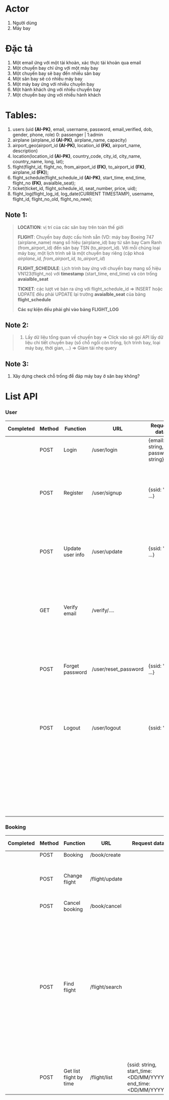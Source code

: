 # Actor  
1. Người dùng
2. Máy bay

# Đặc tả  
1. Một email ứng với một tài khoản, xác thực tài khoản qua email  
2. Một chuyến bay chỉ ứng với một máy bay
3. Một chuyến bay sẽ bay đến nhiều sân bay
4. Một sân bay sẽ có nhiều máy bay
5. Một máy bay ứng với nhiều chuyến bay
6. Một hành khách ứng với nhiều chuyến bay
7. Một chuyến bay ứng với nhiều hành khách

# Tables:  
1. users (uid **(AI-PK)**, email, username, password, email_verified, dob, gender, phone, role) 0: passenger | 1:admin
2. airplane (airplane_id **(AI-PK)**, airplane_name, capacity)
3. airport_geo(airport_id **(AI-PK)**, location_id **(FK)**, airport_name, description)
4. location(location_id **(AI-PK)**, country_code, city_id, city_name, country_name, long, lat);
5. flight(flight_id, flight_no, from_airport_id **(FK)**, to_airport_id **(FK)**, airplane_id **(FK)**);
6. flight_schedule(flight_schedule_id **(AI-PK)**, start_time, end_time, flight_no **(FK)**, avaialble_seat);
7. ticket(ticket_id, flight_schedule_id, seat_number, price, uid);
8. flight_log(flight_log_id, log_date(CURRENT TIMESTAMP), username, flight_id, flight_no_old, flight_no_new);

## Note 1:
> **LOCATION**: vị trí của các sân bay trên toàn thế giới
> 
> **FLIGHT**: Chuyến bay được cấu hình sẵn (VD: máy bay Boeing 747 (airplane_name) mang số hiệu (airplane_id) bay từ sân bay Cam Ranh (from_airport_id) đến sân bay TSN (to_airport_id). Với mỗi chủng loại máy bay, một lịch trình sẽ là một chuyến bay riêng (cặp khoá *airplane_id, from_airport_id, to_airport_id*)
> 
> **FLIGHT_SCHEDULE**: Lịch trình bay ứng với chuyến bay mang số hiệu VN123(flight_no) với **timestamp** (start_time, end_time) và còn trống **avaialble_seat**
> 
> **TICKET**: các lượt vé bán ra ứng với flight_schedule_id => INSERT hoặc UDPATE đều phải UPDATE lại trường **avaialble_seat** của bảng **flight_schedule**
> 
> **Các sự kiện đều phải ghi vào bảng FLIGHT_LOG**

## Note 2:
> 1. Lấy dữ liệu tổng quan về chuyến bay => Click vào sẽ gọi API lấy dữ liệu chi tiết chuyến bay (số chỗ ngồi còn trống, lịch trình bay, loại máy bay, thời gian, ...) => Giảm tải nhẹ query

## Note 3:
1. Xây dựng check chỗ trống để đáp máy bay ở sân bay không?

# List API

### User

| Completed | Method | Function         | URL                  | Request data                      | Response data                                                      |
|-----------|--------|------------------|----------------------|-----------------------------------|--------------------------------------------------------------------|
|           | POST   | Login            | /user/login          | {email: string, password: string} | {code: 200, result: {token: <token here>}}                         |
|           | POST   | Register         | /user/signup         | {ssid: "", ...}                   | {code: 200, result: {msg: "ok"}} {code: 400, result: {msg: <err>}} |
|           | POST   | Update user info | /user/update         | {ssid: "", ...}                   | {code: 200, result: {msg: "ok"}} {code: 400, result: {msg: <err>}} |
|           | GET    | Verify email     | /verify/....         |                                   | {code: 200, result: {msg: "ok"}} {code: 400, result: {msg: <err>}} |
|           | POST   | Forget password  | /user/reset_password | {ssid: "", ...}                   | {code: 200, result: {msg: "ok"}} {code: 400, result: {msg: <err>}} |
|           | POST   | Logout           | /user/logout         | {ssid: ""}                        | {code: 200, result: {msg: "ok"}} {code: 400, result: {msg: <err>}} |
|           |        |                  |                      |                                   | {code: 200, result: {msg: "ok"}} {code: 400, result: {msg: <err>}} |

### Booking
  
| Completed | Method | Function                | URL            | Request data                                                     | Response data                   | Note                                                                                                            |
|-----------|--------|-------------------------|----------------|------------------------------------------------------------------|---------------------------------|-----------------------------------------------------------------------------------------------------------------|
|           | POST   | Booking                 | /book/create   |                                                                  |                                 |                                                                                                                 |
|           | POST   | Change flight           | /flight/update |                                                                  |                                 | Thêm sự kiện trong bảng **flight log**                                                                          |
|           | POST   | Cancel booking          | /book/cancel   |                                                                  |                                 |                                                                                                                 |
|           | POST   | Find flight             | /flight/search |                                                                  |                                 | Tìm kiếm dựa trên theo tiêu chí: thời gian khởi hành, kết thúc, địa điểm xuất phát, địa điểm đến, mã chuyến bay |
|           | POST   | Get list flight by time | /flight/list   | {ssid: string, start_time: <DD/MM/YYYY>, end_time: <DD/MM/YYYY>} | {code: 200, result: {list: []}} |                                                                                                                 |
